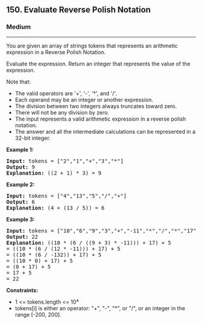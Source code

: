 <h2>150. Evaluate Reverse Polish Notation</h2>
<h3>Medium</h3>
<hr>
<div>
<p>You are given an array of strings tokens that represents an arithmetic expression in a Reverse Polish Notation.

Evaluate the expression. Return an integer that represents the value of the expression.

Note that:

<ul>
  <li>The valid operators are '+', '-', '*', and '/'.</li>
  <li>Each operand may be an integer or another expression.</li>
  <li>The division between two integers always truncates toward zero.</li>
  <li>There will not be any division by zero.</li>
  <li>The input represents a valid arithmetic expression in a reverse polish notation.</li>
  <li>The answer and all the intermediate calculations can be represented in a 32-bit integer.</li>
</ul>
</p>

<p><b>Example 1: </b></p>
<pre>
<strong>Input:</strong> tokens = ["2","1","+","3","*"]
<strong>Output:</strong> 9
<strong>Explanation:</strong> ((2 + 1) * 3) = 9
</pre>

<p><b>Example 2: </b></p>
<pre>
<strong>Input:</strong> tokens = ["4","13","5","/","+"]
<strong>Output:</strong> 6
<strong>Explanation:</strong> (4 + (13 / 5)) = 6
</pre>

<p><b>Example 3: </b></p>
<pre>
<strong>Input:</strong> tokens = ["10","6","9","3","+","-11","*","/","*","17","+","5","+"]
<strong>Output:</strong> 22
<strong>Explanation:</strong> ((10 * (6 / ((9 + 3) * -11))) + 17) + 5
= ((10 * (6 / (12 * -11))) + 17) + 5
= ((10 * (6 / -132)) + 17) + 5
= ((10 * 0) + 17) + 5
= (0 + 17) + 5
= 17 + 5
= 22
</pre>

<p><b>Constraints:</b></p>
<ul> 
    <li>1 <= tokens.length <= 10⁴</li>
    <li>tokens[i] is either an operator: "+", "-", "*", or "/", or an integer in the range [-200, 200].</li>
</ul>
</div>
